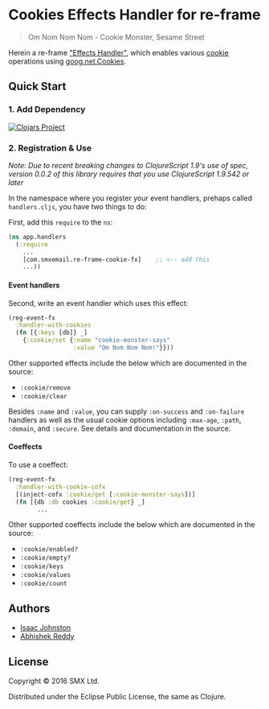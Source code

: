 # Cookies Effects Handler for re-frame

> Om Nom Nom Nom - Cookie Monster, Sesame Street

Herein a re-frame ["Effects Handler"](https://github.com/Day8/re-frame/wiki/Effectful-Event-Handlers),
which enables various [cookie](https://en.wikipedia.org/wiki/HTTP_cookie)
operations using [goog.net.Cookies](http://google.github.io/closure-library/api/goog.net.Cookies.html).

## Quick Start

### 1. Add Dependency

[![Clojars Project](https://img.shields.io/clojars/v/com.smxemail/re-frame-cookie-fx.svg)](https://clojars.org/com.smxemail/re-frame-cookie-fx)

### 2. Registration & Use

_Note: Due to recent breaking changes to ClojureScript 1.9's use of spec, version 0.0.2 of this library requires that you use ClojureScript 1.9.542 or later_

In the namespace where you register your event handlers, prehaps called
`handlers.cljs`, you have two things to do:

First, add this `require` to the `ns`:
```clj
(ns app.handlers
  (:require
    ...
    [com.smxemail.re-frame-cookie-fx]    ;; <-- add this
    ...))
```

#### Event handlers

Second, write an event handler which uses this effect:
```clj
(reg-event-fx
  :handler-with-cookies
  (fn [{:keys [db]} _]
    {:cookie/set {:name "cookie-monster-says"
                  :value "Om Nom Nom Nom!"}}))
```

Other supported effects include the below which are documented in the source:
- `:cookie/remove`
- `:cookie/clear`

Besides `:name` and `:value`, you can supply `:on-success` and `:on-failure` handlers as
well as the usual cookie options including `:max-age`, `:path`, `:domain`, and
`:secure`. See details and documentation in the source.

#### Coeffects

To use a coeffect:
```clj
(reg-event-fx
  :handler-with-cookie-cofx
  [(inject-cofx :cookie/get [:cookie-monster-says])]
  (fn [{db :db cookies :cookie/get} _]
        ...
```

Other supported coeffects include the below which are documented in the source:
- `:cookie/enabled?`
- `:cookie/empty?`
- `:cookie/keys`
- `:cookie/values`
- `:cookie/count`

## Authors

- [Isaac Johnston](@superstructor)
- [Abhishek Reddy](@arbscht)

## License

Copyright &copy; 2016 SMX Ltd.

Distributed under the Eclipse Public License, the same as Clojure.
